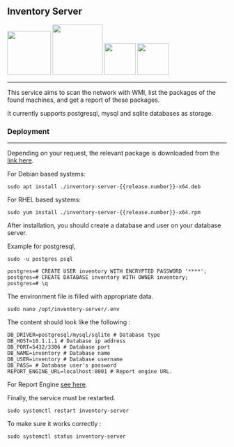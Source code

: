 
## Inventory Server
<p float="left">
  <img src="https://img.shields.io/github/downloads/limanmys/inventory-server/total?color=blue&style=for-the-badge" width="100" />
  <img src="https://img.shields.io/github/languages/code-size/limanmys/inventory-server?color=blue&style=for-the-badge" width="115" /> 
  <img src="https://img.shields.io/github/stars/limanmys/inventory-server?color=yellow&style=for-the-badge" width="72" /> 
  <img src="https://img.shields.io/github/go-mod/go-version/limanmys/inventory-server?color=blue&style=for-the-badge" width="72" />
</p>

----
This service aims to scan the network with WMI, list the packages of the found machines, and get a report of these packages.

It currently supports postgresql, mysql and sqlite databases as storage.

### Deployment
----
Depending on your request, the relevant package is downloaded from the [link here](https://github.com/limanmys/inventory-server/releases).

For Debian based systems:

```
sudo apt install ./inventory-server-{{release.number}}-x64.deb
```

For RHEL based systems:

```
sudo yum install ./inventory-server-{{release.number}}-x64.rpm
```

After installation, you should create a database and user on your database server.

Example for postgresql,

```
sudo -u postgres psql

postgres=# CREATE USER inventory WITH ENCRYPTED PASSWORD '****';
postgres=# CREATE DATABASE inventory WITH OWNER inventory;
postgres=# \q
```

The environment file is filled with appropriate data.

```
sudo nano /opt/inventory-server/.env
```

The content should look like the following :

```
DB_DRIVER=postgresql/mysql/sqlite # Database type
DB_HOST=10.1.1.1 # Database ip address
DB_PORT=5432/3306 # Database port
DB_NAME=inventory # Database name 
DB_USER=inventory # Database username
DB_PASS= # Database user's password
REPORT_ENGINE_URL=localhost:8001 # Report engine URL. 
```

For Report Engine [see here](https://github.com/limanmys/report-engine).

Finally, the service must be restarted.

```
sudo systemctl restart inventory-server
```

To make sure it works correctly :

```
sudo systemctl status inventory-server
```
